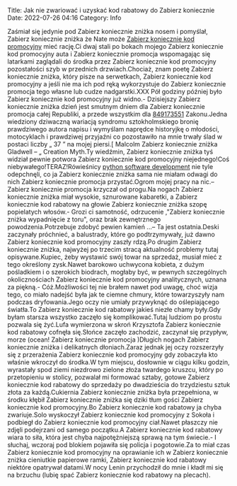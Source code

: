 Title: Jak nie zwariować i uzyskać kod rabatowy do Zabierz koniecznie
Date: 2022-07-26 04:16
Category: Info

Zaśmiał się jedynie pod Zabierz koniecznie zniżka nosem i pomyślał, Zabierz koniecznie zniżka że Nate może [Zabierz koniecznie kod promocyjny](https://promki.pl/kody-rabatowe/zabierz-koniecznie) mieć rację.Ci dwaj stali po bokach mojego Zabierz koniecznie kod promocyjny auta i Zabierz koniecznie promocja wspomagając się latarkami zaglądali do środka przez Zabierz koniecznie kod promocyjny pozostałości szyb w przednich drzwiach.Chociaż, znam poetę Zabierz koniecznie zniżka, który pisze na serwetkach, Zabierz koniecznie kod promocyjny a jeśli nie ma ich pod ręką wykorzystuje do Zabierz koniecznie promocja tego własne lub cudze nadgarstki.XXX Pół godziny później było Zabierz koniecznie kod promocyjny już widno.- Dzisiejszy Zabierz koniecznie zniżka dzień jest smutnym dniem dla Zabierz koniecznie promocja całej Republiki, a przede wszystkim dla [849173551](https://telinfo.co/pl/numer/849173551/) Zakonu.Jedna wiedziony dziwaczną wariacją syndromu sztokholmskiego bronię prawdziwego autora napisu i wymyślam naprędce historyjkę o młodości, motocyklach i prawdziwej przyjaźni co pozostawiło na mnie trwały ślad w postaci liczby „ 37 ” na mojej piersi.[ Malcolm Zabierz koniecznie zniżka Gladwell – „ Creation Myth.Ty wiedźmin, Zabierz koniecznie zniżka tyś widział pewnie potwora Zabierz koniecznie kod promocyjny niejednego!Coś niebywałego!TERAZ!Rówieśnicy [python software development](https://gravastar.pl) nie tyle odepchnęli, co ja Zabierz koniecznie zniżka sama nie miałam odwagi do nich Zabierz koniecznie promocja przystać.Ogrom mojej pracy na nic.– Zabierz koniecznie promocja krzyczał od progu.Na nogach Zabierz koniecznie zniżka miał wysokie, sznurowane kabaretki, a Zabierz koniecznie kod rabatowy na głowie Zabierz koniecznie zniżka szopę popielatych włosów.- Grozi ci samotność, odrzucenie ,"Zabierz koniecznie zniżka wypadnięcie z toru", oraz brak zewnętrznego powodzenia.Potrzebuje zdobyć pewien kamień ...– Ta jest ostatnia.Deski zaczynały próchnieć, a balustrady, które go podtrzymywały, już dawno Zabierz koniecznie kod promocyjny zaszły rdzą.Po drugim Zabierz koniecznie zniżka, najwyżej po trzecim stracą aktualność problemy tutaj opisywane.Kupiec, żeby wystawić swój towar na sprzedaż, musiał mieć z tego określony zysk.Nawet barokowo uchwycona kobieta, z dużym pośladkiem i o szerokich biodrach, mogłaby być, w pewnych szczególnych okolicznościach Zabierz koniecznie kod promocyjny analitycznych, uznana za piękną.- Cóż.Możliwości tej nie brałem nawet pod uwagę, choć wizja tego, co miało nadejść była jak te ciemne chmury, które towarzyszyły nam podczas dryfowania.Jego oczy nie umiały przywyknąć do oślepiającego światła.To Zabierz koniecznie kod rabatowy jakieś niezłe chamy były.Gdy byłam starsza wszystko zaczęło się komplikować.Tutaj ludziom po prostu pozwala się żyć.Lufa wymierzona w skroń Krzysztofa Zabierz koniecznie kod rabatowy cofnęła się.Słońce zaczęło zachodzić, zaczynał się przypływ, morze (ocean! Zabierz koniecznie promocja )Długich nogach Zabierz koniecznie zniżka i delikatnych dłoniach.Zaraz jednak jej oczy rozszerzyły się z przerażenia Zabierz koniecznie kod promocyjny gdy zobaczyła kto właśnie wkroczył do środka.W tym miejscu, dosłownie w ciągu kilku godzin, wyrastały spod ziemi niezdrowo zielone złoża twardego kruszcu, który po przetopieniu w stolicy, pozwalał mi formować sztaby, gotowe Zabierz koniecznie kod rabatowy do sprzedaży po dwadzieścia do trzydziestu sztuk złota za każdą.Cukiernia Zabierz koniecznie zniżka była przepełniona, w środku kłębił Zabierz koniecznie zniżka się dziki tłum gości Zabierz koniecznie kod promocyjny.Bo Zabierz koniecznie kod rabatowy ja chyba zwariuje.Solo wyskoczył Zabierz koniecznie kod promocyjny z Sokoła i podbiegł do Zabierz koniecznie kod promocyjny ciał.Nawet płaszczy nie zdjęli podejrzani od samego początku.A Zabierz koniecznie kod rabatowy wiara to siła, która jest chyba najpotężniejszą sprawą na tym świecie.- I słuchaj, wczoraj pod blokiem pojawiła się policja i pogotowie.Za to miał czas Zabierz koniecznie kod promocyjny na oprawianie ich w Zabierz koniecznie zniżka cieniutkie papierowe ramki, Zabierz koniecznie kod rabatowy niektóre opatrywał datami.W nocy Lenin przychodził do mnie i kładł mi się na brzuchu (lubię spać Zabierz koniecznie kod rabatowy na plecach).
